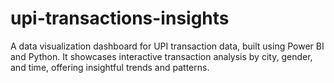 # upi-transactions-insights
A data visualization dashboard for UPI transaction data, built using Power BI and Python. It showcases interactive transaction analysis by city, gender, and time, offering insightful trends and patterns.
